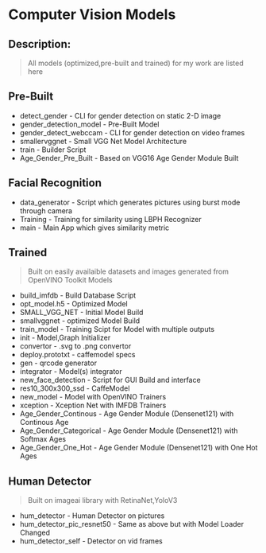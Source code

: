 # Computer Vision Models
## Description:
> All models (optimized,pre-built and trained) for my work are listed here

## Pre-Built
- detect_gender          - CLI for gender detection on static 2-D image
- gender_detection_model - Pre-Built Model 
- gender_detect_webccam  - CLI for gender detection on video frames
- smallervggnet          - Small VGG Net Model Architecture
- train                  - Builder Script
- Age_Gender_Pre_Built   - Based on VGG16 Age Gender Module Built 

## Facial Recognition
- data_generator        - Script which generates pictures using burst mode through camera
- Training              - Training for similarity using LBPH Recognizer
- main                  - Main App which gives similarity metric

## Trained
> Built on easily availaible datasets and images generated from OpenVINO Toolkit Models

- build_imfdb            - Build Database Script
- opt_model.h5           - Optimized Model
- SMALL_VGG_NET          - Initial Model Build
- smallvggnet            - optimized Model Build
- train_model            - Training Scipt for Model with multiple outputs
- init                   - Model,Graph Initializer
- convertor              - .svg to .png convertor
- deploy.prototxt        - caffemodel specs
- gen                    - qrcode generator
- integrator             - Model(s) integrator
- new_face_detection     - Script for GUI Build and interface
- res10_300x300_ssd      - CaffeModel
- new_model              - Model with OpenVINO Trainers
- xception               - Xception Net with IMFDB Trainers
- Age_Gender_Continous   - Age Gender Module (Densenet121) with Continous Age 
- Age_Gender_Categorical - Age Gender Module (Densenet121) with Softmax Ages
- Age_Gender_One_Hot     - Age Gender Module (Densenet121) with One Hot Ages

## Human Detector
> Built on imageai library with RetinaNet,YoloV3

- hum_detector              - Human Detector on pictures
- hum_detector_pic_resnet50 - Same as above but with Model Loader Changed 
- hum_detector_self         - Detector on vid frames
